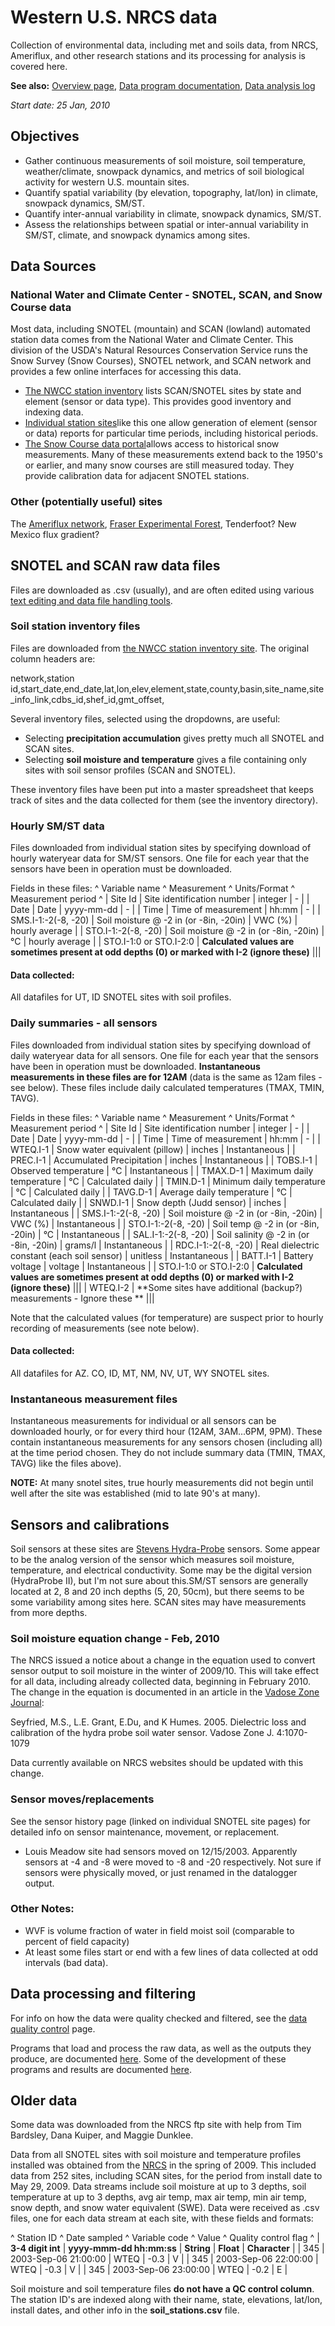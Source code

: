# Western U.S. NRCS data

Collection of environmental data, including met and soils data, from
NRCS, Ameriflux, and other research stations and its processing for
analysis is covered here.

 **See also:** [Overview page](overview.md), [Data program documentation](programdocs.md), [Data analysis log](analysislog_1.md)

*Start date: 25 Jan, 2010*

## Objectives

* Gather continuous measurements of soil moisture, soil temperature, weather/climate, snowpack dynamics, and metrics of soil biological activity for western U.S. mountain sites.
* Quantify spatial variability (by elevation, topography, lat/lon) in climate, snowpack dynamics, SM/ST.
* Quantify inter-annual variability in climate, snowpack dynamics, SM/ST.
* Assess the relationships between spatial or inter-annual variability in SM/ST, climate, and snowpack dynamics among sites.

## Data Sources

### National Water and Climate Center - SNOTEL, SCAN, and Snow Course data

Most data, including SNOTEL (mountain) and SCAN (lowland) automated
station data comes from the National Water and Climate Center. This
division of the USDA's Natural Resources Conservation Service runs the
Snow Survey (Snow Courses), SNOTEL network, and SCAN network and
provides a few online interfaces for accessing this data.

* [The NWCC station inventory](http://www.wcc.nrcs.usda.gov/nwcc/inventory) lists SCAN/SNOTEL sites by state and element (sensor or data type). This provides good inventory and indexing data.
* [Individual station sites](http://www.wcc.nrcs.usda.gov/nwcc/site?sitenum=1140&state=az)like this one allow generation of element (sensor or data) reports for particular time periods, including historical periods.
* [The Snow Course data portal](http://www.wcc.nrcs.usda.gov/snowcourse/sc-data.html)allows access to historical snow measurements. Many of these measurements extend back to the 1950's or earlier, and many snow courses are still measured today. They provide calibration data for adjacent SNOTEL stations.

### Other (potentially useful) sites

The [Ameriflux network](http://public.ornl.gov/ameriflux/index.html),
[Fraser Experimental Forest](http://www.fs.fed.us/rm/fraser/), Tenderfoot? New
Mexico flux gradient?

## SNOTEL and SCAN raw data files

Files are downloaded as .csv (usually), and are often edited using
various [text editing and data file handling tools](../procedures/programming.md).

### Soil station inventory files

Files are downloaded from [the NWCC station inventory site](http://www.wcc.nrcs.usda.gov/nwcc/inventory). The original column headers are:

network,station id,start_date,end_date,lat,lon,elev,element,state,county,basin,site_name,site_info_link,cdbs_id,shef_id,gmt_offset,

Several inventory files, selected using the dropdowns, are useful:

- Selecting **precipitation accumulation** gives pretty much all SNOTEL and SCAN sites.
- Selecting **soil moisture and temperature** gives a file containing only sites with soil sensor profiles (SCAN and SNOTEL).

These inventory files have been put into a master spreadsheet that keeps
track of sites and the data collected for them (see the inventory
directory).

### Hourly SM/ST data

Files downloaded from individual station sites by specifying download of
hourly wateryear data for SM/ST sensors. One file for each year that the
sensors have been in operation must be downloaded.

Fields in these files: \^ Variable name \^ Measurement \^ Units/Format
\^ Measurement period \^ | Site Id | Site identification number |
integer | - | | Date | Date | yyyy-mm-dd | - | | Time | Time of
measurement | hh:mm | - | | SMS.I-1:-2(-8, -20) | Soil moisture @ -2 in
(or -8in, -20in) | VWC (%) | hourly average | | STO.I-1:-2(-8, -20) |
Soil moisture @ -2 in (or -8in, -20in) | °C | hourly average | |
STO.I-1:0 or STO.I-2:0 | **Calculated values are sometimes present at
odd depths (0) or marked with I-2 (ignore these)** |||

#### Data collected:

All datafiles for UT, ID SNOTEL sites with soil profiles.

### Daily summaries - all sensors

Files downloaded from individual station sites by specifying download of
daily wateryear data for all sensors. One file for each year that the
sensors have been in operation must be downloaded. **Instantaneous
measurements in these files are for 12AM** (data is the same as 12am
files - see below). These files include daily calculated temperatures
(TMAX, TMIN, TAVG).

Fields in these files: \^ Variable name \^ Measurement \^ Units/Format
\^ Measurement period \^ | Site Id | Site identification number |
integer | - | | Date | Date | yyyy-mm-dd | - | | Time | Time of
measurement | hh:mm | - | | WTEQ.I-1 | Snow water equivalent (pillow) |
inches | Instantaneous | | PREC.I-1 | Accumulated Precipitation | inches
| Instantaneous | | TOBS.I-1 | Observed temperature | °C | Instantaneous
| | TMAX.D-1 | Maximum daily temperature | °C | Calculated daily | |
TMIN.D-1 | Minimum daily temperature | °C | Calculated daily | |
TAVG.D-1 | Average daily temperature | °C | Calculated daily | |
SNWD.I-1 | Snow depth (Judd sensor) | inches | Instantaneous | |
SMS.I-1:-2(-8, -20) | Soil moisture @ -2 in (or -8in, -20in) | VWC (%) |
Instantaneous | | STO.I-1:-2(-8, -20) | Soil temp @ -2 in (or -8in,
-20in) | °C | Instantaneous | | SAL.I-1:-2(-8, -20) | Soil salinity @ -2
in (or -8in, -20in) | grams/l | Instantaneous | | RDC.I-1:-2(-8, -20) |
Real dielectric constant (each soil sensor) | unitless | Instantaneous |
| BATT.I-1 | Battery voltage | voltage | Instantaneous | | STO.I-1:0 or
STO.I-2:0 | **Calculated values are sometimes present at odd depths
(0) or marked with I-2 (ignore these)** ||| | WTEQ.I-2 | **Some
sites have additional (backup?) measurements - Ignore these ** |||

Note that the calculated values (for temperature) are suspect prior to
hourly recording of measurements (see note below).

#### Data collected:

All datafiles for AZ. CO, ID, MT, NM, NV, UT, WY SNOTEL sites.

### Instantaneous measurement files

Instantaneous measurements for individual or all sensors can be
downloaded hourly, or for every third hour (12AM, 3AM...6PM, 9PM). These
contain instantaneous measurements for any sensors chosen (including
all) at the time period chosen. They do not include summary data (TMIN,
TMAX, TAVG) like the files above).

 **NOTE:** At many snotel sites, true hourly measurements did not
        begin until well after the site was established (mid to late
        90's at many).

## Sensors and calibrations

Soil sensors at these sites are [Stevens
Hydra-Probe](http://www.stevenswater.com/soil_moisture_sensors/index.aspx)
sensors. Some appear to be the analog version of the sensor which
measures soil moisture, temperature, and electrical conductivity. Some
may be the digital version (HydraProbe II), but I'm not sure about
this.SM/ST sensors are generally located at 2, 8 and 20 inch depths (5,
20, 50cm), but there seems to be some variability among sites here. SCAN
sites may have measurements from more depths.

### Soil moisture equation change - Feb, 2010

The NRCS issued a notice about a change in the equation used to convert
sensor output to soil moisture in the winter of 2009/10. This will take
effect for all data, including already collected data, beginning in
February 2010. The change in the equation is documented in an article in
the [Vadose Zone Journal](http://vzj.geoscienceworld.org/cgi/content/abstract/4/4/1070):

Seyfried, M.S., L.E. Grant, E.Du, and K Humes. 2005. Dielectric loss and
calibration of the hydra probe soil water sensor. Vadose Zone J.
4:1070-1079

Data currently available on NRCS websites should be updated with this change.

### Sensor moves/replacements

See the sensor history page (linked on individual SNOTEL site pages) for
detailed info on sensor maintenance, movement, or replacement.

- Louis Meadow site had sensors moved on 12/15/2003. Apparently sensors at -4 and -8 were moved to -8 and -20 respectively. Not sure if sensors were physically moved, or just renamed in the datalogger output.

### Other Notes:

* WVF is volume fraction of water in field moist soil (comparable to percent of field capacity)
* At least some files start or end with a few lines of data collected at odd intervals (bad data).

## Data processing and filtering

For info on how the data were quality checked and filtered, see the
[data quality control](data_qc.md) page.

Programs that load and process the raw data, as well as the outputs they
produce, are documented [here](programdocs.md). Some of the
development of these programs and results are documented
[here](analysislog_1.md).

## Older data

Some data was downloaded from the NRCS ftp site with help from Tim
Bardsley, Dana Kuiper, and Maggie Dunklee.

Data from all SNOTEL sites with soil moisture and temperature profiles
installed was obtained from the [NRCS](http://www.wcc.nrcs.usda.gov/snow/) in the spring of 2009. This included data from 252 sites, including SCAN sites, for the period from install date to May 29, 2009. Data streams include soil
moisture at up to 3 depths, soil temperature at up to 3 depths, avg air
temp, max air temp, min air temp, snow depth, and snow water equivalent
(SWE). Data were received as .csv files, one for each data stream at
each site, with these fields and formats:

\^ Station ID \^ Date sampled \^ Variable code \^ Value \^ Quality
control flag \^ | **3-4 digit int** | **yyyy-mmm-dd hh:mm:ss** |
**String** | **Float** | **Character** | | 345 | 2003-Sep-06
21:00:00 | WTEQ | -0.3 | V | | 345 | 2003-Sep-06 22:00:00 | WTEQ | -0.3
| V | | 345 | 2003-Sep-06 23:00:00 | WTEQ | -0.2 | E |

Soil moisture and soil temperature files **do not have a QC control
column**. The station ID's are indexed along with their name, state,
elevations, lat/lon, install dates, and other info in the
**soil_stations.csv** file.
